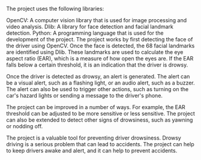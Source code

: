 The project uses the following libraries:

OpenCV: A computer vision library that is used for image processing and video analysis.
Dlib: A library for face detection and facial landmark detection.
Python: A programming language that is used for the development of the project.
The project works by first detecting the face of the driver using OpenCV. Once the face is detected, the 68 facial landmarks are identified using Dlib. These landmarks are used to calculate the eye aspect ratio (EAR), which is a measure of how open the eyes are. If the EAR falls below a certain threshold, it is an indication that the driver is drowsy.

Once the driver is detected as drowsy, an alert is generated. The alert can be a visual alert, such as a flashing light, or an audio alert, such as a buzzer. The alert can also be used to trigger other actions, such as turning on the car's hazard lights or sending a message to the driver's phone.

The project can be improved in a number of ways. For example, the EAR threshold can be adjusted to be more sensitive or less sensitive. The project can also be extended to detect other signs of drowsiness, such as yawning or nodding off.

The project is a valuable tool for preventing driver drowsiness. Drowsy driving is a serious problem that can lead to accidents. The project can help to keep drivers awake and alert, and it can help to prevent accidents.
